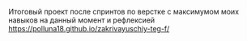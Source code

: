 Итоговый проект после спринтов по верстке с максимумом моих навыков на данный момент и рефлексией
https://polluna18.github.io/zakrivayuschiy-teg-f/